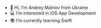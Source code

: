 - 👋 Hi, I’m Andrey Malnov from Ukraine
- 💻 I’m interested in iOS App Development
- 📚 I’m currently learning Swift


<!---
mk-salon/mk-salon is a ✨ special ✨ repository because its `README.md` (this file) appears on your GitHub profile.
You can click the Preview link to take a look at your changes.
--->


